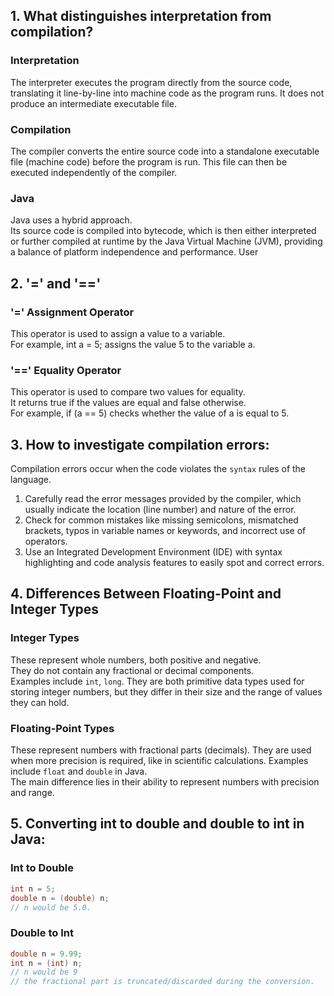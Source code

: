## 1. What distinguishes interpretation from compilation? 

### Interpretation
The interpreter executes the program directly from the source code, translating it line-by-line into machine code as the program runs. It does not produce an intermediate executable file.

### Compilation
The compiler converts the entire source code into a standalone executable file (machine code) before the program is run. This file can then be executed independently of the compiler.

### Java
Java uses a hybrid approach.<br> Its source code is compiled into bytecode, which is then either interpreted or further compiled at runtime by the Java Virtual Machine (JVM), providing a balance of platform independence and performance.
User

## 2. '=' and '=='
### '=' Assignment Operator
This operator is used to assign a value to a variable. <br>
For example, int a = 5; assigns the value 5 to the variable a.
### '==' Equality Operator
This operator is used to compare two values for equality. <br>
It returns true if the values are equal and false otherwise. <br>
For example, if (a == 5) checks whether the value of a is equal to 5.

## 3. How to investigate compilation errors:
Compilation errors occur when the code violates the `syntax` rules of the language.
1. Carefully read the error messages provided by the compiler, which usually indicate the location (line number) and nature of the error.
2. Check for common mistakes like missing semicolons, mismatched brackets, typos in variable names or keywords, and incorrect use of operators.
3. Use an Integrated Development Environment (IDE) with syntax highlighting and code analysis features to easily spot and correct errors.

## 4. Differences Between Floating-Point and Integer Types
### Integer Types
These represent whole numbers, both positive and negative. <br>
They do not contain any fractional or decimal components. <br>
Examples include `int`, `long`. They are both primitive data types used for storing integer numbers, but they differ in their size and the range of values they can hold.
### Floating-Point Types
These represent numbers with fractional parts (decimals). They are used when more precision is required, like in scientific calculations. Examples include `float` and `double` in Java.<br>
The main difference lies in their ability to represent numbers with precision and range.
## 5. Converting int to double and double to int in Java:
### Int to Double
```java
int n = 5;
double n = (double) n;
// n would be 5.0.
```
### Double to Int
```java
double n = 9.99;
int n = (int) n;
// n would be 9
// the fractional part is truncated/discarded during the conversion.
```
